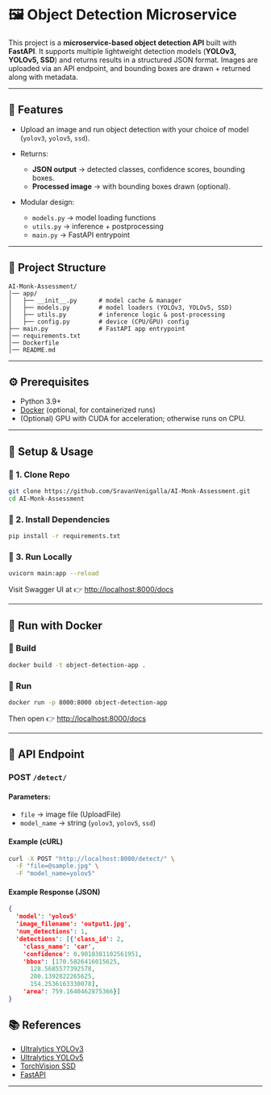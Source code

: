 # 🖼️ Object Detection Microservice

This project is a **microservice-based object detection API** built with **FastAPI**.
It supports multiple lightweight detection models (**YOLOv3, YOLOv5, SSD**) and returns results in a structured JSON format.
Images are uploaded via an API endpoint, and bounding boxes are drawn + returned along with metadata.

---

## 📌 Features

* Upload an image and run object detection with your choice of model (`yolov3`, `yolov5`, `ssd`).
* Returns:

  * **JSON output** → detected classes, confidence scores, bounding boxes.
  * **Processed image** → with bounding boxes drawn (optional).
* Modular design:

  * `models.py` → model loading functions
  * `utils.py` → inference + postprocessing
  * `main.py` → FastAPI entrypoint

---

## 📂 Project Structure

```
AI-Monk-Assessment/
│── app/
│   ├── __init__.py      # model cache & manager
│   ├── models.py        # model loaders (YOLOv3, YOLOv5, SSD)
│   ├── utils.py         # inference logic & post-processing
│   ├── config.py        # device (CPU/GPU) config
├── main.py              # FastAPI app entrypoint
│── requirements.txt
│── Dockerfile
│── README.md
```

---

## ⚙️ Prerequisites

* Python 3.9+
* [Docker](https://docs.docker.com/get-docker/) (optional, for containerized runs)
* (Optional) GPU with CUDA for acceleration; otherwise runs on CPU.

---

## 🚀 Setup & Usage

### 🔹 1. Clone Repo

```bash
git clone https://github.com/SravanVenigalla/AI-Monk-Assessment.git
cd AI-Monk-Assessment
```

### 🔹 2. Install Dependencies

```bash
pip install -r requirements.txt
```

### 🔹 3. Run Locally

```bash
uvicorn main:app --reload
```

Visit Swagger UI at 👉 [http://localhost:8000/docs](http://localhost:8000/docs)

---

## 🐳 Run with Docker

### 🔹 Build

```bash
docker build -t object-detection-app .
```

### 🔹 Run

```bash
docker run -p 8000:8000 object-detection-app
```

Then open 👉 [http://localhost:8000/docs](http://localhost:8000/docs)

---

## 📡 API Endpoint

### **POST** `/detect/`

#### Parameters:

* `file` → image file (UploadFile)
* `model_name` → string (`yolov3`, `yolov5`, `ssd`)

#### Example (cURL)

```bash
curl -X POST "http://localhost:8000/detect/" \
  -F "file=@sample.jpg" \
  -F "model_name=yolov5"
```

#### Example Response (JSON)

```json
{ 
  'model': 'yolov5'
  'image_filename': 'output1.jpg',
  'num_detections': 1,
  'detections': [{'class_id': 2,
    'class_name': 'car',
    'confidence': 0.9010381102561951,
    'bbox': [170.5826416015625,
      128.5685577392578,
      200.1392822265625,
      154.2536163330078],
    'area': 759.1640462875366}]
}
```

## 📚 References

* [Ultralytics YOLOv3](https://github.com/ultralytics/yolov3)
* [Ultralytics YOLOv5](https://github.com/ultralytics/yolov5)
* [TorchVision SSD](https://pytorch.org/vision/stable/models.html#object-detection-instance-segmentation-and-person-keypoint-detection)
* [FastAPI](https://fastapi.tiangolo.com/)

---
